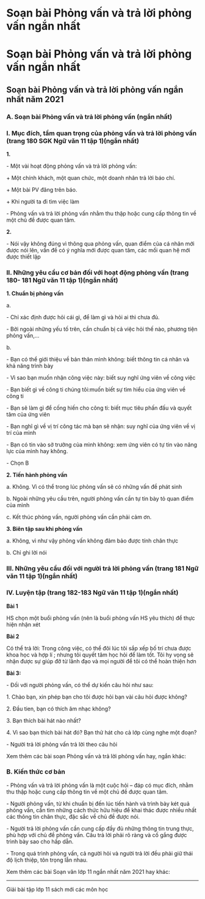# Soạn bài Phỏng vấn và trả lời phỏng vấn ngắn nhất

# Soạn bài Phỏng vấn và trả lời phỏng vấn ngắn nhất

## Soạn bài Phỏng vấn và trả lời phỏng vấn ngắn nhất năm 2021

### **A. Soạn bài Phỏng vấn và trả lời phỏng vấn (ngắn nhất)**

### **I. Mục đích, tầm quan trọng của phỏng vấn và trả lời phỏng vấn (trang 180 SGK Ngữ văn 11 tập 1)(ngắn nhất)**

**1.**

\- Một vài hoạt động phỏng vấn và trả lời phỏng vấn: 

\+ Một chính khách, một quan chức, một doanh nhân trả lời báo chí. 

\+ Một bài PV đăng trên báo. 

\+ Khi người ta đi tìm việc làm 

\- Phỏng vấn và trả lời phỏng vấn nhằm thu thập hoặc cung cấp thông tin về một chủ đề được quan tâm. 

**2.**

\- Nói vậy không đúng vì thông qua phỏng vấn, quan điểm của cá nhân mới được nói lên, vấn đề có ý nghĩa mới được quan tâm, các mối quan hệ mới được thiết lập 

### **II. Những yêu cầu cơ bản đối với hoạt động phỏng vấn (trang 180- 181 Ngữ văn 11 tập 1)(ngắn nhất)**

**1\. Chuẩn bị phỏng vấn**

a. 

\- Chỉ xác định được hỏi cái gì, để làm gì và hỏi ai thì chưa đủ. 

\- Bởi ngoài những yếu tố trên, cần chuẩn bị cả việc hỏi thế nào, phương tiện phỏng vấn,… 

b. 

\- Bạn có thể giới thiệu về bản thân mình không: biết thông tin cá nhân và khả năng trình bày 

\- Vì sao bạn muốn nhận công việc này: biết suy nghĩ ứng viên về công việc 

\- Bạn biết gì về công ti chúng tôi:muốn biết sự tìm hiểu của ứng viên về công ti 

\- Bạn sẽ làm gì để cống hiến cho công ti: biết mục tiêu phấn đấu và quyết tâm của ứng viên 

\- Bạn nghĩ gì về vị trí công tác mà bạn sẽ nhận: suy nghĩ của ứng viên về vị trí của mình 

\- Bạn có tin vào sở trưởng của mình không: xem ứng viên có tự tin vào năng lực của mình hay không. 

\- Chọn B 

**2\. Tiến hành phỏng vấn**

a. Không. Vì có thể trong lúc phỏng vấn sẽ có những vấn đề phát sinh 

b. Ngoài những yêu cầu trên, người phỏng vấn cần tự tin bày tỏ quan điểm của mình 

c. Kết thúc phỏng vấn, người phỏng vấn cần phải cảm ơn. 

**3\. Biên tập sau khi phỏng vấn**

a. Không, vì như vậy phỏng vấn không đảm bảo được tính chân thực 

b. Chỉ ghi lời nói 

### **III. Những yêu cầu đối với người trả lời phỏng vấn (trang 181 Ngữ văn 11 tập 1)(ngắn nhất)**

### **IV. Luyện tập (trang 182-183 Ngữ văn 11 tập 1)(ngắn nhất)**

**Bài 1**

HS chọn một buổi phỏng vấn (nên là buổi phỏng vấn HS yêu thích) để thực hiện nhận xét 

**Bài 2**

Có thể trả lời: Trong công việc, có thể đôi lúc tôi sắp xếp bố trí chưa được khoa học và hợp lí ; nhưng tôi quyết tâm học hỏi để làm tốt. Tôi hy vọng sẽ nhận được sự giúp đỡ từ lãnh đạo và mọi người để tôi có thể hoàn thiện hơn 

**Bài 3:**

\- Đối với người phỏng vấn, có thể dự kiến câu hỏi như sau: 

1\. Chào bạn, xin phép bạn cho tôi được hỏi bạn vài câu hỏi được không? 

2\. Đầu tien, bạn có thích âm nhạc không? 

3\. Bạn thích bài hát nào nhất? 

4\. Vì sao bạn thích bài hát đó? Bạn thử hát cho cả lớp cùng nghe một đoạn? 

\- Người trả lời phỏng vấn trả lời theo câu hỏi 

Xem thêm các bài soạn Phỏng vấn và trả lời phỏng vấn hay, ngắn khác:

### **B. Kiến thức cơ bản**

\- Phỏng vấn và trả lời phỏng vấn là một cuộc hỏi – đáp có mục đích, nhằm thu thập hoặc cung cấp thông tin về một chủ đề được quan tâm.

\- Người phỏng vấn, từ khi chuẩn bị đến lúc tiến hành và trình bày két quả phỏng vấn, cần tìm những cách thức hữu hiệu để khai thác được nhiều nhất các thông tin chân thực, đặc sắc về chủ đề được nói.

\- Người trả lời phỏng vấn cần cung cấp đầy đủ những thông tin trung thực, phù hợp với chủ đề phỏng vấn. Câu trả lời phải rõ ràng và cố gắng được trình bày sao cho hấp dẫn.

\- Trong quá trình phỏng vấn, cả người hỏi và người trả lời đều phải giữ thái độ lịch thiệp, tôn trọng lẫn nhau.

Xem thêm các bài Soạn văn lớp 11 ngắn nhất năm 2021 hay khác:

* * *

Giải bài tập lớp 11 sách mới các môn học

